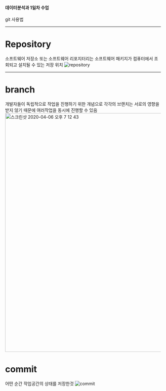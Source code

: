 #### 데이터분석과 1일차 수업 
git 사용법
***
# Repository
소프트웨어 저장소 또는 소프트웨어 리포지터리는 소프트웨어 패키지가 컴퓨터에서 조회되고 설치될 수 있는 저장 위치
![repository](https://user-images.githubusercontent.com/41403898/78546185-f3f9f300-7837-11ea-8933-63033794d9c4.png)

***
# branch
개발자들이 독립적으로 작업을 진행하기 위한 개념으로 각각의 브랜치는 서로의 영향을 받지 않기 때문에 여러작업을 동시에 진행할 수 있음
<img width="773" alt="스크린샷 2020-04-06 오후 7 12 43" src="https://user-images.githubusercontent.com/41403898/78547803-9f0bac00-783a-11ea-84a2-50a9b6343c44.png">

# commit
어떤 순간 작업공간의 상태를 저장한것
![commit](https://user-images.githubusercontent.com/41403898/78548222-65877080-783b-11ea-8a7e-5718e4a80510.png)
